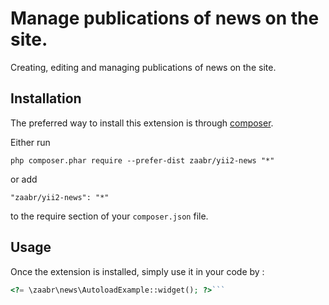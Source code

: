 Manage publications of news on the site.
========================================
Creating, editing and managing publications of news on the site.

Installation
------------

The preferred way to install this extension is through [composer](http://getcomposer.org/download/).

Either run

```
php composer.phar require --prefer-dist zaabr/yii2-news "*"
```

or add

```
"zaabr/yii2-news": "*"
```

to the require section of your `composer.json` file.


Usage
-----

Once the extension is installed, simply use it in your code by  :

```php
<?= \zaabr\news\AutoloadExample::widget(); ?>```